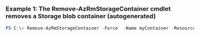 ### Example 1: The Remove-AzRmStorageContainer cmdlet removes a Storage blob container (autogenerated)
```powershell
PS C:\> Remove-AzRmStorageContainer -Force  -Name myContainer -ResourceGroupName myResourceGroup -StorageAccountName myStorageAccount
```

